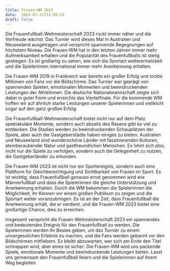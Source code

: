 ```yaml
---
title: Frauen-WM 2023
date:  2023-07-21T12:05:51
draft: false
---
```


Die Frauenfußball-Weltmeisterschaft 2023 rückt immer näher und die Vorfreude wächst. Das Turnier wird dieses Mal in Australien und Neuseeland ausgetragen und verspricht spannende Begegnungen auf höchstem Niveau. Die Frauen-WM hat in den letzten Jahren immer mehr Aufmerksamkeit erhalten und die Popularität des Frauenfußballs ist stetig gestiegen. Es ist großartig zu sehen, wie sich die Sportart weiterentwickelt und die Spielerinnen international immer mehr Anerkennung erhalten.

Die Frauen-WM 2019 in Frankreich war bereits ein großer Erfolg und lockte Millionen von Fans vor die Bildschirme. Das Turnier war geprägt von spannenden Spielen, emotionalen Momenten und beeindruckenden Leistungen der Athletinnen. Die deutsche Nationalmannschaft zeigte sich dabei in guter Form und erreichte das Viertelfinale. Für die kommende WM hoffen wir auf ähnlich starke Leistungen unserer Spielerinnen und vielleicht sogar auf den ganz großen Erfolg.

Die Frauenfußball-Weltmeisterschaft bietet nicht nur auf dem Platz spektakuläre Momente, sondern auch abseits des Rasens gibt es viel zu entdecken. Die Stadien werden zu beeindruckenden Schauplätzen der Spiele, aber auch die Gastgeberstädte haben einiges zu bieten. Australien und Neuseeland sind wunderschöne Länder mit faszinierenden Kulturen, atemberaubender Natur und gastfreundlichen Menschen. Es lohnt sich also, nicht nur die Spiele zu verfolgen, sondern auch die Gelegenheit zu nutzen, die Gastgeberländer zu erkunden.

Die Frauen-WM 2023 ist nicht nur ein Sportereignis, sondern auch eine Plattform für Gleichberechtigung und Sichtbarkeit von Frauen im Sport. Es ist wichtig, dass Frauenfußball genauso ernst genommen wird wie Männerfußball und dass die Spielerinnen die gleiche Unterstützung und Anerkennung erhalten. Durch die WM bekommen die Spielerinnen die Möglichkeit, ihr Können vor einem großen Publikum zu zeigen und die Sportart weiter voranzubringen. Es ist an der Zeit, dass Frauenfußball die Anerkennung erhält, die er verdient, und die Frauen-WM 2023 bietet eine großartige Chance, dies zu erreichen.

Insgesamt verspricht die Frauen-Weltmeisterschaft 2023 ein spannendes und bedeutendes Ereignis für den Frauenfußball zu werden. Die Spielerinnen werden ihr Bestes geben, um das Turnier zu einem unvergesslichen Erlebnis zu machen, und die Fans werden gebannt vor den Bildschirmen mitfiebern. Es bleibt abzuwarten, wer sich am Ende den Titel schnappen wird, aber eines ist sicher: Die Frauen-WM wird uns packende Spiele, emotionale Momente und beeindruckende Leistungen bieten. Lasst uns gemeinsam den Frauenfußball feiern und die Spielerinnen auf ihrem Weg begleiten.